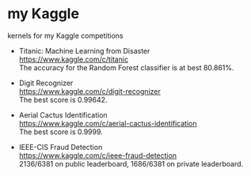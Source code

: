 # my Kaggle
kernels for my Kaggle competitions

* Titanic: Machine Learning from Disaster   
https://www.kaggle.com/c/titanic  
The accuracy for the Random Forest classifier is at best 80.861%.

* Digit Recognizer  
https://www.kaggle.com/c/digit-recognizer  
The best score is 0.99642.

* Aerial Cactus Identification  
https://www.kaggle.com/c/aerial-cactus-identification  
The best score is 0.9999.

* IEEE-CIS Fraud Detection  
https://www.kaggle.com/c/ieee-fraud-detection  
2136/6381 on public leaderboard, 1686/6381 on private leaderboard.
